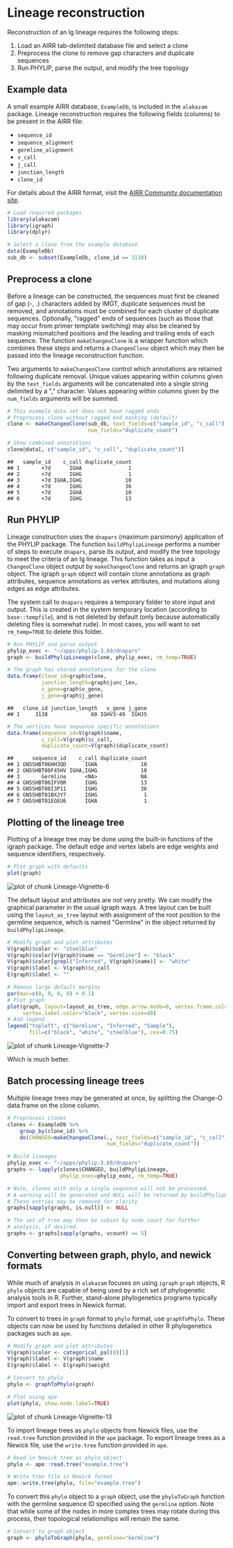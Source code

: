 # Lineage reconstruction

Reconstruction of an Ig lineage requires the following steps:

1. Load an AIRR tab-delimited database file and select a clone
2. Preprocess the clone to remove gap characters and duplicate sequences
3. Run PHYLIP, parse the output, and modify the tree topology

## Example data

A small example AIRR database, `ExampleDb`, is included in the `alakazam` package. 
Lineage reconstruction requires the following fields (columns) to be present 
in the AIRR file: 

* `sequence_id`
* `sequence_alignment` 
* `germline_alignment`
* `v_call`
* `j_call`
* `junction_length`
* `clone_id`

For details about the AIRR format, visit the [AIRR Community documentation site](https://docs.airr-community.org/en/stable/datarep/rearrangements.html).


```r
# Load required packages
library(alakazam)
library(igraph)
library(dplyr)

# Select a clone from the example database
data(ExampleDb)
sub_db <- subset(ExampleDb, clone_id == 3138)
```

## Preprocess a clone

Before a lineage can be constructed, the sequences must first be cleaned of gap
(-, .) characters added by IMGT, duplicate sequences must be removed, and
annotations must be combined for each cluster of duplicate sequences. 
Optionally, "ragged" ends of sequences (such as those that may occur from primer template
switching) may also be cleaned by masking mismatched positions and the leading
and trailing ends of each sequence. The function `makeChangeoClone` is a wrapper
function which combines these steps and returns a `ChangeoClone` object which
may then be passed into the lineage reconstruction function.

Two arguments to `makeChangeoClone` control which annotations are retained
following duplicate removal. Unique values appearing within columns given by the 
`text_fields` arguments will be concatenated into a single string delimited by a
"," character. Values appearing within columns given by the 
`num_fields` arguments will be summed.


```r
# This example data set does not have ragged ends
# Preprocess clone without ragged end masking (default)
clone <- makeChangeoClone(sub_db, text_fields=c("sample_id", "c_call"), 
                          num_fields="duplicate_count")

# Show combined annotations
clone@data[, c("sample_id", "c_call", "duplicate_count")]
```

```
##   sample_id    c_call duplicate_count
## 1       +7d      IGHA               1
## 2       +7d      IGHG               1
## 3       +7d IGHA,IGHG              10
## 4       +7d      IGHG              36
## 5       +7d      IGHA              10
## 6       +7d      IGHG              13
```

## Run PHYLIP

Lineage construction uses the `dnapars` (maximum parsimony) application of the
PHYLIP package. The function `buildPhylipLineage` performs a number of steps to
execute `dnapars`, parse its output, and modify the tree topology to meet the
criteria of an Ig lineage. This function takes as input a `ChangeoClone` object
output by `makeChangeoClone` and returns an igraph `graph` object. The igraph
`graph` object will contain clone annotations as graph attributes, sequence 
annotations as vertex attributes, and mutations along edges as edge attributes.

The system call to `dnapars` requires a temporary folder to store input and 
output. This is created in the system temporary location (according to 
`base::tempfile`), and is not deleted by default (only because automatically 
deleting files is somewhat rude). In most cases, you will want to set 
`rm_temp=TRUE` to delete this folder.


```r
# Run PHYLIP and parse output
phylip_exec <- "~/apps/phylip-3.69/dnapars"
graph <- buildPhylipLineage(clone, phylip_exec, rm_temp=TRUE)
```




```r
# The graph has shared annotations for the clone
data.frame(clone_id=graph$clone,
           junction_length=graph$junc_len,
           v_gene=graph$v_gene,
           j_gene=graph$j_gene)
```

```
##   clone_id junction_length   v_gene j_gene
## 1     3138              60 IGHV3-49  IGHJ5
```

```r
# The vertices have sequence specific annotations
data.frame(sequence_id=V(graph)$name, 
           c_call=V(graph)$c_call,
           duplicate_count=V(graph)$duplicate_count)
```

```
##      sequence_id    c_call duplicate_count
## 1 GN5SHBT06HH3QD      IGHA              10
## 2 GN5SHBT08F45HV IGHA,IGHG              10
## 3       Germline      <NA>              NA
## 4 GN5SHBT06IFV0R      IGHG              13
## 5 GN5SHBT08I3P11      IGHG              36
## 6 GN5SHBT01BXJY7      IGHG               1
## 7 GN5SHBT01EGEU6      IGHA               1
```

## Plotting of the lineage tree

Plotting of a lineage tree may be done using the built-in functions of the 
igraph package. The default edge and vertex labels are edge weights and sequence 
identifiers, respectively. 


```r
# Plot graph with defaults
plot(graph)
```

![plot of chunk Lineage-Vignette-6](figure/Lineage-Vignette-6-1.png)

The default layout and attributes are not very pretty. We can modify the 
graphical parameter in the usual igraph ways. A tree layout can be built using 
the `layout_as_tree` layout with assignment of the root position to the 
germline sequence, which is named "Germline" in the object returned by 
`buildPhylipLineage`.


```r
# Modify graph and plot attributes
V(graph)$color <- "steelblue"
V(graph)$color[V(graph)$name == "Germline"] <- "black"
V(graph)$color[grepl("Inferred", V(graph)$name)] <- "white"
V(graph)$label <- V(graph)$c_call
E(graph)$label <- ""

# Remove large default margins
par(mar=c(0, 0, 0, 0) + 0.1)
# Plot graph
plot(graph, layout=layout_as_tree, edge.arrow.mode=0, vertex.frame.color="black",
     vertex.label.color="black", vertex.size=40)
# Add legend
legend("topleft", c("Germline", "Inferred", "Sample"), 
       fill=c("black", "white", "steelblue"), cex=0.75)
```

![plot of chunk Lineage-Vignette-7](figure/Lineage-Vignette-7-1.png)

Which is much better.

## Batch processing lineage trees

Multiple lineage trees may be generated at once, by splitting the Change-O 
data.frame on the clone column.


```r
# Preprocess clones
clones <- ExampleDb %>%
    group_by(clone_id) %>%
    do(CHANGEO=makeChangeoClone(., text_fields=c("sample_id", "c_call"), 
                                num_fields="duplicate_count"))
```


```r
# Build lineages
phylip_exec <- "~/apps/phylip-3.69/dnapars"
graphs <- lapply(clones$CHANGEO, buildPhylipLineage, 
                 phylip_exec=phylip_exec, rm_temp=TRUE)
```




```r
# Note, clones with only a single sequence will not be processed.
# A warning will be generated and NULL will be returned by buildPhylipLineage
# These entries may be removed for clarity
graphs[sapply(graphs, is.null)] <- NULL

# The set of tree may then be subset by node count for further 
# analysis, if desired.
graphs <- graphs[sapply(graphs, vcount) >= 5]
```

## Converting between graph, phylo, and newick formats

While much of analysis in `alakazam` focuses on using `igraph` `graph` objects,
R `phylo` objects are capable of being used by a rich set of phylogenetic analysis
tools in R. Further, stand-alone phylogenetics programs typically import and export
trees in Newick format. 

To convert to trees in `graph` format to `phylo` format, use `graphToPhylo`. These
objects can now be used by functions detailed in other R phylogenetics packages such
as `ape`.


```r
# Modify graph and plot attributes
V(graph)$color <- categorical_pal(8)[1]
V(graph)$label <- V(graph)$name
E(graph)$label <- E(graph)$weight
```


```r
# Convert to phylo
phylo <- graphToPhylo(graph)

# Plot using ape
plot(phylo, show.node.label=TRUE)
```

![plot of chunk Lineage-Vignette-13](figure/Lineage-Vignette-13-1.png)

To import lineage trees as `phylo` objects from Newick files, use the `read.tree` function 
provided in the `ape` package.  To export lineage trees as a Newick file, use the `write.tree`
function provided in `ape`.


```r
# Read in Newick tree as phylo object
phylo <- ape::read.tree("example.tree")

# Write tree file in Newick format
ape::write.tree(phylo, file="example.tree")
```

To convert this `phylo` object to a `graph` object, use the `phyloToGraph` function with the 
germline sequence ID specified using the `germline` option. Note that while some of the nodes in 
more complex trees may rotate during this process, their topological relationships will remain 
the same.


```r
# Convert to graph object
graph <- phyloToGraph(phylo, germline="Germline")
```
